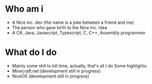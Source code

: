 # Who am i
  - A Nice inc. dev (the name is a joke between a friend and me)
  - The person who gave birth to the Nice inc. idea
  - A C#, Java, Javascript, Typescript, C, C++, Assembly programmer

# What do I do
  - Mainly some shit to kill time, actually, that's all I do
  Some highlights:
  - Minecraft.net (development still in progress)
  - NiceOS (development still in progress)
